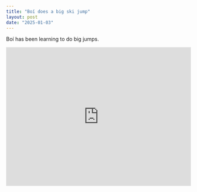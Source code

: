 ```yaml
---
title: "Boí does a big ski jump"
layout: post
date: "2025-01-03"
---
```


Boí has been learning to do big jumps.

<div style="padding:75% 0 0 0;position:relative;"><iframe src="https://player.vimeo.com/video/1052980652?badge=0&amp;autopause=0&amp;player_id=0&amp;app_id=58479" frameborder="0" allow="autoplay; fullscreen; picture-in-picture; clipboard-write; encrypted-media" style="position:absolute;top:0;left:0;width:100%;height:100%;" title="video_20250103_150923"></iframe></div><script src="https://player.vimeo.com/api/player.js"></script>
